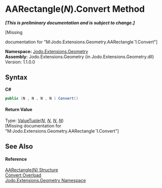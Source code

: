 # AARectangle(*N*).Convert Method 
 _**\[This is preliminary documentation and is subject to change.\]**_

\[Missing <summary> documentation for "M:Jodo.Extensions.Geometry.AARectangle`1.Convert"\]

**Namespace:**&nbsp;<a href="N_Jodo_Extensions_Geometry">Jodo.Extensions.Geometry</a><br />**Assembly:**&nbsp;Jodo.Extensions.Geometry (in Jodo.Extensions.Geometry.dll) Version: 1.1.0.0

## Syntax

**C#**<br />
``` C#
public (N , N , N , N ) Convert()
```


#### Return Value
Type: <a href="https://docs.microsoft.com/dotnet/api/system.valuetuple-4" target="_blank" rel="noopener noreferrer">ValueTuple</a>(<a href="T_Jodo_Extensions_Geometry_AARectangle_1">*N*</a>, <a href="T_Jodo_Extensions_Geometry_AARectangle_1">*N*</a>, <a href="T_Jodo_Extensions_Geometry_AARectangle_1">*N*</a>, <a href="T_Jodo_Extensions_Geometry_AARectangle_1">*N*</a>)<br />\[Missing <returns> documentation for "M:Jodo.Extensions.Geometry.AARectangle`1.Convert"\]

## See Also


#### Reference
<a href="T_Jodo_Extensions_Geometry_AARectangle_1">AARectangle(N) Structure</a><br /><a href="Overload_Jodo_Extensions_Geometry_AARectangle_1_Convert">Convert Overload</a><br /><a href="N_Jodo_Extensions_Geometry">Jodo.Extensions.Geometry Namespace</a><br />
